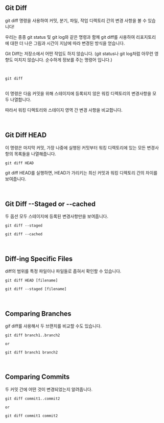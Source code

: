 ## Git Diff 
git diff 명령을 사용하여 커밋, 분기, 파일, 작업 디렉토리 간의 변경 사항을 볼 수 있습니다!

우리는 종종 git status 및 git log와 같은 명령과 함께 git diff를 사용하여 리포지토리에 대한 더 나은 그림과 시간이 지남에 따라 변경된 방식을 얻습니다.

Git Diff는 저장소에서 어떤 작업도 하지 않습니다. (git status나 git log처럼 아무런 영향도 미치지 않습니다. 순수하게 정보를 주는 명령어 입니다.)

<br>

```
git diff
```

<br>
이 명령은 다음 커밋을 위해 스테이지에 등록되지 않은 워킹 디렉토리의 변경사항을 모두 나열합니다. 

따라서 워킹 디렉토리와 스테이지 영역 간 변경 사항을 비교합니다.

<br>

## Git Diff HEAD

이 명령은 마지막 커밋, 가장 나중에 실행된 커밋부터 워킹 디렉토리에 있는 모든 변경사항의 목록들을 나열해줍니다. 

```
git diff HEAD
```

git diff HEAD를 실행하면, HEAD가 가리키는 최신 커밋과 워킹 디렉토리 간의 차이를 보여줍니다.

<br>

## Git Diff --Staged  or --cached 
두 옵션 모두 스테이지에 등록된 변경사항만을 보여줍니다. 

```
git diff --staged

git diff --cached
```

<br>

## Diff-ing Specific Files 
diff의 범위를 특정 파일이나 파일들로 좁혀서 확인할 수 있습니다. 

```
git diff HEAD [filename]

git diff --staged [filename]
```

<br>

## Comparing Branches 
gif diff를 사용해서 두 브랜치를 비교할 수도 있습니다. 

```
git diff branch1..branch2

or 

git diff branch1 branch2
```
<br>

## Comparing Commits  
두 커밋 간에 어떤 것이 변경되었는지 알려줍니다. 

```
git diff commit1..commit2

or

git diff commit1 commit2 
```